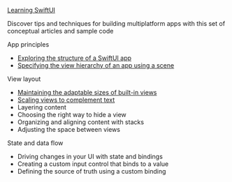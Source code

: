[Learning SwiftUI](https://developer.apple.com/tutorials/swiftui-concepts)

Discover tips and techniques for building multiplatform apps with this set of conceptual articles and sample code

App principles
* [Exploring the structure of a SwiftUI app](https://developer.apple.com/tutorials/swiftui-concepts/exploring-the-structure-of-a-swiftui-app)
* [Specifying the view hierarchy of an app using a scene](https://developer.apple.com/tutorials/swiftui-concepts/specifying-the-view-hierarchy-of-an-app-using-a-scene)

View layout
* [Maintaining the adaptable sizes of built-in views](https://developer.apple.com/tutorials/swiftui-concepts/maintaining-the-adaptable-sizes-of-built-in-views)
* [Scaling views to complement text](https://developer.apple.com/tutorials/swiftui-concepts/scaling-views-to-complement-text)
* Layering content
* Choosing the right way to hide a view
* Organizing and aligning content with stacks
* Adjusting the space between views

State and data flow
* Driving changes in your UI with state and bindings
* Creating a custom input control that binds to a value
* Defining the source of truth using a custom binding
